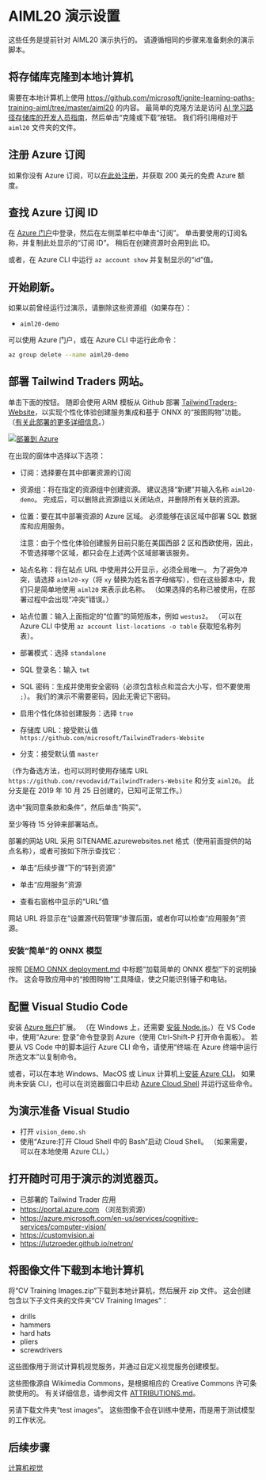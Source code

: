 # <a name="setup-for-aiml20-demos"></a>AIML20 演示设置

这些任务是提前针对 AIML20 演示执行的。 请遵循相同的步骤来准备剩余的演示脚本。

## <a name="clone-the-repository-to-your-local-machine"></a>将存储库克隆到本地计算机

需要在本地计算机上使用 https://github.com/microsoft/ignite-learning-paths-training-aiml/tree/master/aiml20 的内容。 最简单的克隆方法是访问 [AI 学习路径存储库的开发人员指南](https://github.com/microsoft/ignite-learning-paths-training-aiml)，然后单击“克隆或下载”按钮。 我们将引用相对于 `aiml20` 文件夹的文件。

## <a name="sign-up-for-an-azure-subscription"></a>注册 Azure 订阅

如果你没有 Azure 订阅，可以[在此处注册](https://azure.microsoft.com/free/?WT.mc_id=msignitethetour2019-github-aiml20)，并获取 200 美元的免费 Azure 额度。 

## <a name="find-your-azure-subcription-id"></a>查找 Azure 订阅 ID

在 [Azure 门户](https://portal.azure.com)中登录，然后在左侧菜单栏中单击“订阅”。 单击要使用的订阅名称，并复制此处显示的“订阅 ID”。 稍后在创建资源时会用到此 ID。

或者，在 Azure CLI 中运行 `az account show` 并复制显示的“id”值。

## <a name="start-fresh"></a>开始刷新。

 如果以前曾经运行过演示，请删除这些资源组（如果存在）：
 
 - `aiml20-demo`

 可以使用 Azure 门户，或在 Azure CLI 中运行此命令：

 ```sh
 az group delete --name aiml20-demo
 ```

## <a name="deploy-the-tailwind-traders-website"></a>部署 Tailwind Traders 网站。

单击下面的按钮。 随即会使用 ARM 模板从 Github 部署 [TailwindTraders-Website](https://github.com/Microsoft/TailwindTraders-Website)，以实现个性化体验创建服务集成和基于 ONNX 的“按图购物”功能。 （[有关此部署的更多详细信息](https://github.com/microsoft/TailwindTraders-Website/blob/master/Source/Tailwind.Traders.Web/Standalone/README.md)。）

[![部署到 Azure](https://azuredeploy.net/deploybutton.svg)](https://portal.azure.com/?feature.customportal=false#create/Microsoft.Template/uri/https%3A%2F%2Fraw.githubusercontent.com%2FMicrosoft%2FTailwindTraders-Website%2Fmaster%2Fazuredeploy.json)

在出现的窗体中选择以下选项：

* 订阅：选择要在其中部署资源的订阅

* 资源组：将在指定的资源组中创建资源。
  建议选择“新建”并输入名称 `aiml20-demo`。 完成后，可以删除此资源组以关闭站点，并删除所有关联的资源。

* 位置：要在其中部署资源的 Azure 区域。 必须能够在该区域中部署 SQL 数据库和应用服务。 

  注意：由于个性化体验创建服务目前只能在美国西部 2 区和西欧使用，因此，不管选择哪个区域，都只会在上述两个区域部署该服务。

* 站点名称：将在站点 URL 中使用并公开显示，必须全局唯一。 为了避免冲突，请选择 `aiml20-xy`（将 `xy` 替换为姓名首字母缩写），但在这些脚本中，我们只是简单地使用 `aiml20` 来表示此名称。 （如果选择的名称已被使用，在部署过程中会出现“冲突”错误。）

* 站点位置：输入上面指定的“位置”的简短版本，例如 `westus2`。
  （可以在 Azure CLI 中使用 `az account
  list-locations -o table` 获取短名称列表）。

* 部署模式：选择 `standalone`

* SQL 登录名：输入 `twt`

* SQL 密码：生成并使用安全密码（必须包含标点和混合大小写，但不要使用 `;`）。 我们的演示不需要密码，因此无需记下密码。

* 启用个性化体验创建服务：选择 `true`

* 存储库 URL：接受默认值 `https://github.com/microsoft/TailwindTraders-Website`

* 分支：接受默认值 `master`

（作为备选方法，也可以同时使用存储库 URL `https://github.com/revodavid/TailwindTraders-Website` 和分支 `aiml20`。
此分支是在 2019 年 10 月 25 日创建的，已知可正常工作。）

选中“我同意条款和条件”，然后单击“购买”。

至少等待 15 分钟来部署站点。 

部署的网站 URL 采用 SITENAME.azurewebsites.net 格式（使用前面提供的站点名称），或者可按如下所示查找它：

* 单击“后续步骤”下的“转到资源”

* 单击“应用服务”资源

* 查看右窗格中显示的“URL”值

网站 URL 将显示在“设置源代码管理”步骤后面，或者你可以检查“应用服务”资源。

### <a name="install-the-simple-onnx-model"></a>安装“简单”的 ONNX 模型

按照 [DEMO ONNX deployment.md](DEMO%20ONNX%20deployment.md#load-the-simple-onnx-model) 中标题“加载简单的 ONNX 模型”下的说明操作。 这会导致应用中的“按图购物”工具降级，使之只能识别锤子和电钻。

## <a name="configure-visual-studio-code"></a>配置 Visual Studio Code

安装 [Azure 帐户](https://marketplace.visualstudio.com/items?itemName=ms-vscode.azure-account)扩展。
（在 Windows 上，还需要 [安装 Node.js](https://nodejs.org/)。）在 VS Code 中，使用“Azure: 登录”命令登录到 Azure（使用 Ctrl-Shift-P 打开命令面板）。 若要从 VS Code 中的脚本运行 Azure CLI 命令，请使用“终端:在 Azure 终端中运行所选文本”以复制命令。

或者，可以在本地 Windows、MacOS 或 Linux 计算机上[安装 Azure CLI](https://docs.microsoft.com/en-us/cli/azure/install-azure-cli?view=azure-cli-latest&WT.mc_id=https://docs.microsoft.com/cli/azure/install-azure-cli?view=azure-cli-latest&WT.mc_id=msignitethetour2019-github-aiml20)。 如果尚未安装 CLI，也可以在浏览器窗口中启动 [Azure Cloud Shell](https://docs.microsoft.com/en-us/azure/cloud-shell/overview?WT.mc_id=msignitethetour2019-github-aiml20) 并运行这些命令。 

## <a name="prepare-visual-studio-for-demo"></a>为演示准备 Visual Studio

- 打开 `vision_demo.sh`
- 使用“Azure:打开 Cloud Shell 中的 Bash”启动 Cloud Shell。 （如果需要，可以在本地使用 Azure CLI。）   

## <a name="open-browser-pages-ready-to-demo"></a>打开随时可用于演示的浏览器页。

* 已部署的 Tailwind Trader 应用 
* https://portal.azure.com （浏览到资源）  
* https://azure.microsoft.com/en-us/services/cognitive-services/computer-vision/
* https://customvision.ai
* https://lutzroeder.github.io/netron/

## <a name="download-image-files-to-local-machine"></a>将图像文件下载到本地计算机

将“CV Training Images.zip”下载到本地计算机，然后展开 zip 文件。 这会创建包含以下子文件夹的文件夹“CV Training Images”：

* drills
* hammers
* hard hats
* pliers
* screwdrivers

这些图像用于测试计算机视觉服务，并通过自定义视觉服务创建模型。

这些图像源自 Wikimedia Commons，是根据相应的 Creative Commons 许可条款使用的。 有关详细信息，请参阅文件 [ATTRIBUTIONS.md](https://github.com/microsoft/ignite-learning-paths-training-aiml/blob/master/aiml20/CV%20training%20images/ATTRIBUTIONS.md)。

另请下载文件夹“test images”。 这些图像不会在训练中使用，而是用于测试模型的工作状况。

## <a name="next-step"></a>后续步骤

[计算机视觉](DEMO%20Computer%20Vision.md)
